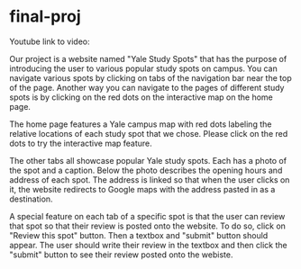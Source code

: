 # final-proj

Youtube link to video: 

Our project is a website named "Yale Study Spots" that has the purpose of introducing the user to various popular study spots on campus. You can navigate various spots by clicking on tabs of the navigation bar near the top of the page. Another way you can navigate to the pages of different study spots is by clicking on the red dots on the interactive map on the home page.

The home page features a Yale campus map with red dots labeling the relative locations of each study spot that we chose. Please click on the red dots to try the interactive map feature.

The other tabs all showcase popular Yale study spots. Each has a photo of the spot and a caption. Below the photo describes the opening hours and address of each spot. The address is linked so that when the user clicks on it, the website redirects to Google maps with the address pasted in as a destination. 

A special feature on each tab of a specific spot is that the user can review that spot so that their review is posted onto the website. To do so, click on "Review this spot" button. Then a textbox and "submit" button should appear. The user should write their review in the textbox and then click the "submit" button to see their review posted onto the webiste.



